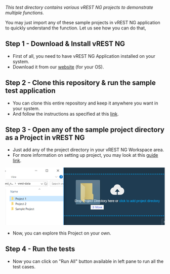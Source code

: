 *This test directory contains various vREST NG projects to demonstrate multiple functions.*

You may just import any of these sample projects in vREST NG application to quickly understand the function. Let us see how you can do that,

## Step 1 - Download & Install vREST NG
* First of all, you need to have vREST NG Application installed on your system.
* Download it from our [website](https://vrest.io) (for your OS).

## Step 2 - Clone this repository & run the sample test application
* You can clone this entire repository and keep it anywhere you want in your system. 
* And follow the instructions as specified at this [link](https://github.com/Optimizory/examples-vrest-ng).

## Step 3 - Open any of the sample project directory as a Project in vREST NG
* Just add any of the project directory in your vREST NG Workspace area.
* For more information on setting up project, you may look at this [guide link](https://vrest.io/docs/app/new-user.html).

![](../assets/setup-project.png)

* Now, you can explore this Project on your own.

## Step 4 - Run the tests
* Now you can click on "Run All" button available in left pane to run all the test cases.

